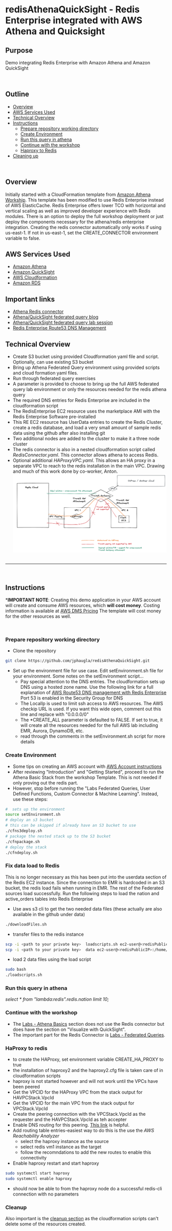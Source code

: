 # redisAthenaQuickSight - Redis Enterprise integrated with AWS Athena and Quicksight

## Purpose

Demo integrating Redis Enterprise with Amazon Athena and Amazon QuickSight


&nbsp;

## Outline

- [Overview](#overview)
- [AWS Services Used](#aws-services-used)
- [Technical Overview](#technical-overview)
- [Instructions](#instructions)
  - [Prepare repository working directory](prepare-repository-working-directory)
  - [Create Environment](#create-environment)
  - [Run this query in athena](#run-this-query-in-athena)
  - [Continue with the workshop](#continue-with-the-workshop)
  - [Haproxy to Redis](#haproxy-to-redis)
- [Cleaning up](#cleaning-up)


&nbsp;

## Overview

Initially started with a CloudFormation template from [Amazon Athena Workship](https://athena-in-action.workshop.aws/40-federatedquery.html).  This template has been modified to use Redis Enterprise instead of AWS ElasticCache.  Redis Enterprise offers lower TCO with horizontal and vertical scaling as well as improved developer experience with Redis modules.  There is an option to deploy the full workshop deployment or just deploy the components necessary for the athena/redis enterprise integration.  Creating the redis connector automatically only works if using us-east-1.  If not in us-east-1, set the CREATE_CONNECTOR environment variable to false.
## AWS Services Used

* [Amazon Athena ](https://aws.amazon.com/athena/)
* [Amazon QuickSight ](https://aws.amazon.com/quicksight/)
* [AWS Cloudformation](https://aws.amazon.com/cloudformation/)
* [Amazon RDS](https://aws.amazon.com/rds/)

## Important links
* [Athena Redis connector](https://github.com/awslabs/aws-athena-query-federation/tree/master/athena-redis)
* [Athena/QuickSight federated query blog](https://awsfeed.com/whats-new/big-data/accessing-and-visualizing-data-from-multiple-data-sources-with-amazon-athena-and-amazon-quicksight)
* [Athena/QuickSight federated query lab session](https://awsfeed.com/whats-new/big-data/accessing-and-visualizing-data-from-multiple-data-sources-with-amazon-athena-and-amazon-quicksight)
* [Redis Enterprise Route53 DNS Management](https://docs.redis.com/latest/rs/installing-upgrading/configuring/configuring-aws-route53-dns-redis-enterprise/)

## Technical Overview

* Create S3 bucket using provided Cloudformation yaml file and script.   Optionally, can use existing S3 bucket
* Bring up Athena Federated Query environment using provided scripts and cloud formation yaml files.
* Run through federated query exercises
* A parameter is provided to choose to bring up the full AWS federated query lab environment or only the resources needed for the redis athena query
* The required DNS entries for Redis Enterprise are included in the cloudformation script
* The RedisEnterprise EC2 resource uses the marketplace AMI with the Redis Enterprise Software pre-installed
* This RE EC2 resource has UserData entries to create the Redis Cluster, create a redis database, and load a very small amount of sample redis data using the github after also installing git
* Two additional nodes are added to the cluster to make it a three node cluster
* The redis connector is also in a nested cloudformation script called *RedisConnector.yaml*.  This connector allows athena to access Redis.
* Optional additional *HAProxyVPC.yaml*.  This allows an HA proxy in a separate VPC to reach to the redis installation in the main VPC.  Drawing and much of this work done by co-worker, Anton.
![HAProxy schematic](./images/HAProxyschematic.png)
&nbsp;

---

&nbsp;

## Instructions

***IMPORTANT NOTE**: Creating this demo application in your AWS account will create and consume AWS resources, which **will cost money**.  Costing information is available at [AWS DMS Pricing](https://aws.amazon.com/dms/pricing/)   The template will cost money for the other resources as well.

&nbsp;

### Prepare repository working directory
* Clone the repository
```bash
git clone https://github.com/jphaugla/redisAthenaQuickSight.git
```
* Set up the environment file for use case.  Edit setEnvironment.sh file for your environment.  Some notes on the setEnvironment script...
    * Pay special attention to the DNS entries. The cloudformation sets up DNS using a hosted zone name.   Use the following link for a full explanation of [AWS Route53 DNS management with Redis Enterprise](https://docs.redis.com/latest/rs/installing-upgrading/configuring/configuring-aws-route53-dns-redis-enterprise/)  Port 53 is enabled in the Security Group for DNS
    * The LocalIp is used to limit ssh access to AWS resources.  The AWS checkip URL is used.  If you want this wide open, comment out this line and replace with "0.0.0.0/0"
    * The *CREATE_ALL parameter is defaulted to FALSE.  If set to true, it will create all the resources needed for the full AWS lab including EMR, Aurora, DynamoDB, etc.
    * read through the comments in the setEnvironment.sh script for more details
### Create Environment
* Some tips on creating an AWS account with [AWS Account instructions](https://athena-in-action.workshop.aws/20-howtostart/201-self-paced.html)
* After reviewing  "Introduction" and "Getting Started", proceed to run the Athena Basic Stack from the workshop Template.  This is not needed if only proving out the redis part.
* However, stop before running the "Labs Federated Queries, User Defined Functions, Custom Connector & Machine Learning".  Instead, use these steps:
```bash
#  sets up the environment
source setEnvironment.sh
# deploy an s3 bucket
# this can be skipped if already have an S3 bucket to use
./cfns3deploy.sh
# package the nested stack up to the S3 bucket 
./cfnpackage.sh
# deploy the stack
./cfndeploy.sh
```

### Fix data load to Redis
This is no longer necessary as this has been put into the userdata section of the Redis EC2 instance.  Since the connection to EMR is hardcoded in an S3 bucket, the redis load fails when running in EMR.  The rest of the Federated sources load successfully.  Run the following steps to load the nation and active_orders tables into Redis Enterprise
* Use aws s3 cli to get the two needed data files  (these actually are also available in the github under data)
```bash
./downloadFiles.sh
```
* transfer files to the redis instance
```bash
scp -i <path to your private key>  loadscripts.sh ec2-user@<redisPublicIP>:/home/ec2-user
scp -i <path to your private key>  data ec2-user@<redisPublicIP>:/home/ec2-user
```
*  load 2 data files using the load script
```bash
sudo bash
./loadscripts.sh
```

### Run this query in athena
*select * from "lambda:redis".redis.nation limit 10;*

### Continue with the workshop
* The [Labs - Athena Basics](https://athena-in-action.workshop.aws/30-basics.html) section does not use the Redis connector but does have the section on "Visualize with QuickSight".  
* The important part for the Redis Connector is [Labs - Federated Queries](https://athena-in-action.workshop.aws/40-federatedquery.html).  

### HaProxy to redis
* to create the HAProxy, set environment variable CREATE_HA_PROXY to true
* the installation of haproxy2 and the haproxy2.cfg file is taken care of in cloudformation scripts
* haproxy is not started however and will not work until the VPCs have been peered
* Get the VPCID for the HAProxy VPC from the stack output for HAVPCStack.VpcId
* Get the VPCID for the main VPC from the stack output for VPCStack.VpcId
* Create the peering connection with the VPCStack.VpcId as the requester and the HAVPCStack.VpcId as teh accepter
* Enable DNS routing for this peering.  [This link](https://docs.aws.amazon.com/vpc/latest/peering/modify-peering-connections.html) is helpful.
* Add routing table entries-easiest way to do this is the use the *AWS Reachability Analyzer*
    * select the haproxy instance as the source
    * select redis vm1 instance as the target
    * follow the recomndations to add the new routes to enable this connectivity
* Enable haproxy restart and start haproxy
```bash
sudo systemctl start haproxy
sudo systemctl enable haproxy 
```
* should now be able to from the haproxy node do a successful redis-cli connection  with no parameters

### Cleanup

Also important is the [cleanup section](https://athena-in-action.workshop.aws/100-cleanups.html) as the cloudformation scripts can't delete some of the resources created.
